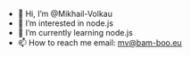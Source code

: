 - 👋 Hi, I’m @Mikhail-Volkau
- 👀 I’m interested in node.js
- 🌱 I’m currently learning node.js
- 📫 How to reach me email: mv@bam-boo.eu

